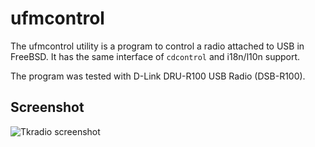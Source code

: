 ufmcontrol
==========

The ufmcontrol utility is a program to control a radio
attached to USB in FreeBSD.
It has the same interface of `cdcontrol` and i18n/l10n support.


The program was tested with D-Link DRU-R100 USB Radio (DSB-R100).

## Screenshot


![Tkradio screenshot](http://i.imgur.com/2dXrxnZ.jpg)
